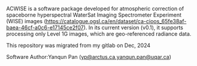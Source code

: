 ACWISE is a software package developed for atmospheric correction of spaceborne hyperspectral WaterSat Imaging Spectrometer Experiment (WISE) images (https://catalogue.ogsl.ca/en/dataset/ca-cioos_65fe38af-baea-46cf-a0c6-e17145ce2f07).  In its current version (v0.1), it supports processing only Level 1G images, which are geo-referenced radiance data.

This repository was migrated from my gitlab on Dec, 2024

Software Author:Yanqun Pan (yp@arctus.ca,yanqun.pan@uqar.ca)
